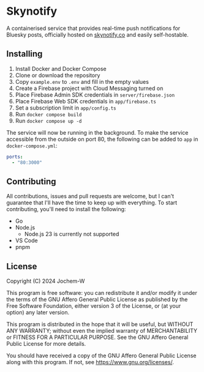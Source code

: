 # Skynotify

A containerised service that provides real-time push notifications for Bluesky
posts, officially hosted on [skynotify.co](https://skynotify.co/) and easily
self-hostable.

## Installing

1. Install Docker and Docker Compose
2. Clone or download the repository
3. Copy `example.env` to `.env` and fill in the empty values
4. Create a Firebase project with Cloud Messaging turned on
5. Place Firebase Admin SDK credentials in `server/firebase.json`
6. Place Firebase Web SDK credentials in `app/firebase.ts`
7. Set a subscription limit in `app/config.ts`
8. Run `docker compose build`
9. Run `docker compose up -d`

The service will now be running in the background. To make the service
accessible from the outside on port 80, the following can be added to `app` in
`docker-compose.yml`:

```yml
ports:
  - "80:3000"
```

## Contributing

All contributions, issues and pull requests are welcome, but I can't guarantee
that I'll have the time to keep up with everything. To start contributing,
you'll need to install the following:

- Go
- Node.js
  - Node.js 23 is currently not supported
- VS Code
- pnpm

## License

Copyright (C) 2024 Jochem-W

This program is free software: you can redistribute it and/or modify it under
the terms of the GNU Affero General Public License as published by the Free
Software Foundation, either version 3 of the License, or (at your option) any
later version.

This program is distributed in the hope that it will be useful, but WITHOUT ANY
WARRANTY; without even the implied warranty of MERCHANTABILITY or FITNESS FOR A
PARTICULAR PURPOSE. See the GNU Affero General Public License for more details.

You should have received a copy of the GNU Affero General Public License along
with this program. If not, see <https://www.gnu.org/licenses/>.
